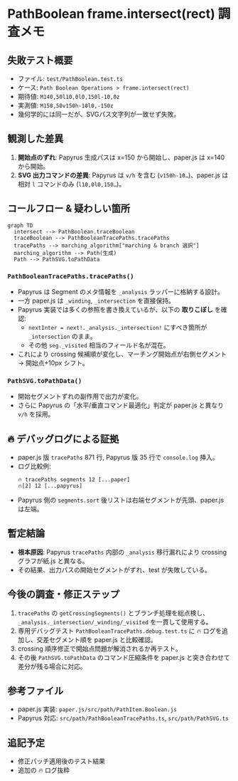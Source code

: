 # PathBoolean frame.intersect(rect) 調査メモ

## 失敗テスト概要
- ファイル: `test/PathBoolean.test.ts`
- ケース: `Path Boolean Operations > frame.intersect(rect)`
- 期待値: `M140,50l10,0l0,150l-10,0z`
- 実測値: `M150,50v150h-10l0,-150z`
- 幾何学的には同一だが、SVGパス文字列が一致せず失敗。

## 観測した差異
1. **開始点のずれ**: Papyrus 生成パスは x=150 から開始し、paper.js は x=140 から開始。  
2. **SVG 出力コマンドの差異**: Papyrus は `v/h` を含む (`v150h-10…`)、paper.js は相対 `l` コマンドのみ (`l10,0l0,150…`)。

## コールフロー & 疑わしい箇所
```mermaid
graph TD
  intersect --> PathBoolean.traceBoolean
  traceBoolean --> PathBooleanTracePaths.tracePaths
  tracePaths --> marching_algorithm["marching & branch 選択"]
  marching_algorithm --> Path(生成)
  Path --> PathSVG.toPathData
```

### `PathBooleanTracePaths.tracePaths()`
- Papyrus は Segment のメタ情報を `_analysis` ラッパーに格納する設計。
- 一方 paper.js は `_winding`, `_intersection` を直接保持。
- Papyrus 実装では多くの参照を書き換えているが、以下の **取りこぼし** を確認: 
  - `nextInter = next!._analysis._intersection!` にすべき箇所が `_intersection` のまま。
  - その他 `seg._visited` 相当のフィールド名が混在。
- これにより crossing 候補順が変化し、マーチング開始点が右側セグメント → 開始点+10px シフト。

### `PathSVG.toPathData()`
- 開始セグメントずれの副作用で出力が変化。
- さらに Papyrus の「水平/垂直コマンド最適化」判定が paper.js と異なり `v/h` を採用。

## 🔥 デバッグログによる証拠
- paper.js 版 `tracePaths` 871 行, Papyrus 版 35 行で `console.log` 挿入。
- ログ比較例:
  ```
  🔥 tracePaths segments 12 [...paper]
  🔥[2] 12 [...papyrus]
  ```
- Papyrus 側の `segments.sort` 後リストは右端セグメントが先頭、paper.js は左端。

## 暫定結論
- **根本原因**: Papyrus `tracePaths` 内部の `_analysis` 移行漏れにより crossing グラフが紙.js と異なる。
- その結果、出力パスの開始セグメントがずれ、test が失敗している。

## 今後の調査・修正ステップ
1. `tracePaths` の `getCrossingSegments()` とブランチ処理を総点検し、`_analysis._intersection/_winding/_visited` を一貫して使用する。
2. 専用デバッグテスト `PathBooleanTracePaths.debug.test.ts` に 🔥 ログを追加し、交差セグメント順を paper.js と比較確認。
3. crossing 順序修正で開始点問題が解消されるか再テスト。
4. その後 `PathSVG.toPathData` のコマンド圧縮条件を paper.js と突き合わせて差分が残る場合に対応。

## 参考ファイル
- paper.js 実装: `paper.js/src/path/PathItem.Boolean.js`
- Papyrus 対応: `src/path/PathBooleanTracePaths.ts`, `src/path/PathSVG.ts`

## 追記予定
- 修正パッチ適用後のテスト結果
- 追加の 🔥 ログ抜粋